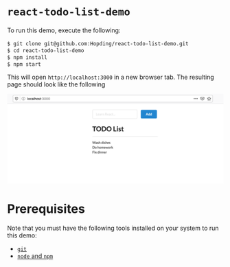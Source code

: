 # `react-todo-list-demo`

To run this demo, execute the following:

```
$ git clone git@github.com:Hopding/react-todo-list-demo.git
$ cd react-todo-list-demo
$ npm install
$ npm start
```

This will open `http://localhost:3000` in a new browser tab. The resulting page should look like the following

<kbd>
  <img style= height="300" src="assets/todo_list.png" alt="loaded todo list" />
</kbd>

# Prerequisites

Note that you must have the following tools installed on your system to run this demo:

- [`git`](https://git-scm.com/downloads)
- [`node` and `npm`](https://nodejs.org/en/download/)

